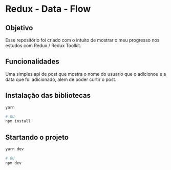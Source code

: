 # Redux - Data - Flow
## Objetivo
Esse repositório foi criado com o intuito de mostrar o meu progresso nos estudos com Redux / Redux Toolkit.

## Funcionalidades
Uma simples api de post que mostra o nome do usuario que o adicionou e a data que foi adicionado, alem de poder curtir o post.

## Instalação das bibliotecas
```sh
yarn

# OU
npm install
```
## Startando o projeto
```sh
yarn dev

# OU
npm dev
```